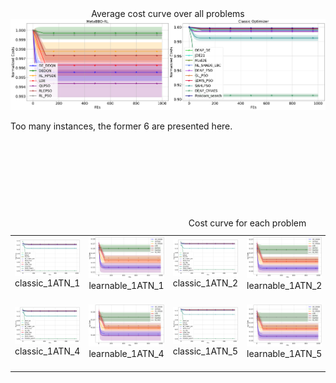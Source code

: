 <div align="center">
		Average cost curve over all problems
	</div>
<div>
	<img src="all_problem_cost_curve_logX.png"/>
	</div>


Too many instances, the former 6 are presented here.

<table>
  <caption align="center">Cost curve for each problem</caption> 
​	<tr>
		<td>
			<div>
				<img src="classic_1ATN_1_log_cost_curve.png"/>
			</div>
			<div align="center">
				classic_1ATN_1
			</div>
​		</td>
​		<td>
			<div>
				<img src="learnable_1ATN_1_log_cost_curve.png"/>
			</div>
	                <div align="center">
				learnable_1ATN_1
			</div>
​		</td>
​		<td>
			<div>
				<img src="classic_1ATN_2_log_cost_curve.png"/>
			</div>
	                <div align="center">
				classic_1ATN_2
			</div>
​		</td>
​		<td>
			<div>
				<img src="learnable_1ATN_2_log_cost_curve.png"/>
			</div>
	                <div align="center">
				learnable_1ATN_2
			</div>
​		</td>
  <td>
			<div>
				<img src="classic_1ATN_3_log_cost_curve.png"/>
			</div>
	                <div align="center">
				classic_1ATN_3
			</div>
​		</td>
  <td>
			<div>
				<img src="learnable_1ATN_3_log_cost_curve.png"/>
			</div>
	                <div align="center">
				learnable_1ATN_3
			</div>
​		</td>
​	</tr>
	
​	​	<tr>
		<td>
			<div>
				<img src="classic_1ATN_4_log_cost_curve.png"/>
			</div>
			<div align="center">
				classic_1ATN_4
			</div>
​		</td>
​		<td>
			<div>
				<img src="learnable_1ATN_4_log_cost_curve.png"/>
			</div>
	                <div align="center">
				learnable_1ATN_4
			</div>
​		</td>
​		<td>
			<div>
				<img src="classic_1ATN_5_log_cost_curve.png"/>
			</div>
	                <div align="center">
				classic_1ATN_5
			</div>
​		</td>
​		<td>
			<div>
				<img src="learnable_1ATN_5_log_cost_curve.png"/>
			</div>
	                <div align="center">
				learnable_1ATN_5
			</div>
​		</td>
  <td>
			<div>
				<img src="classic_1ATN_6_log_cost_curve.png"/>
			</div>
	                <div align="center">
				classic_1ATN_6
			</div>
​		</td>
  <td>
			<div>
				<img src="learnable_1ATN_6_log_cost_curve.png"/>
			</div>
	                <div align="center">
				learnable_1ATN_6
			</div>
​		</td>
​	</tr>
</table>
